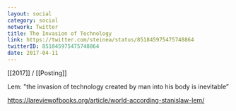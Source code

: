 ```yaml
---
layout: social
category: social
network: Twitter
title: The Invasion of Technology
link: https://twitter.com/steinea/status/851845975475748864
twitterID: 851845975475748864
date: 2017-04-11
---
```


[[2017]] / [[Posting]]

Lem: "the invasion of technology created by man into his body is inevitable”

<https://lareviewofbooks.org/article/world-according-stanislaw-lem/>
